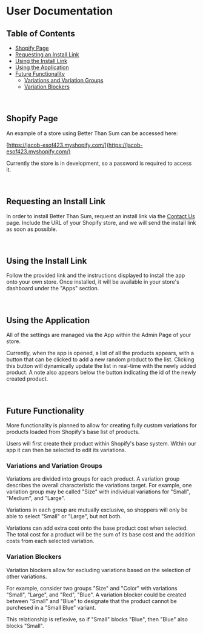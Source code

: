 # User Documentation

## Table of Contents
- [Shopify Page](#shopify-page)
- [Requesting an Install Link](#requesting-an-install-link)
- [Using the Install Link](#using-the-install-link)
- [Using the Application](#using-the-application)
- [Future Functionality](#future-functionality)
  * [Variations and Variation Groups](#variations-and-variation-groups)
  * [Variation Blockers](#variation-blockers)
<br><br><br>

## Shopify Page
An example of a store using Better Than Sum can be accessed here:

[https://jacob-esof423.myshopify.com/](https://jacob-esof423.myshopify.com/)

Currently the store is in development, so a password is required to access it. 
<br><br><br>

## Requesting an Install Link
In order to install Better Than Sum, request an install link via the [Contact Us](https://jacob-esof423.myshopify.com/pages/contact) page. 
Include the URL of your Shopify store, and we will send the install link as soon as possible.
<br><br><br>

## Using the Install Link
Follow the provided link and the instructions displayed to install the app onto your own store. 
Once installed, it will be available in your store's dashboard under the "Apps" section. 
<br><br><br>

## Using the Application
All of the settings are managed via the App within the Admin Page of your store.

Currently, when the app is opened, a list of all the products appears, with a button that can be clicked to add a new random product to the list.
Clicking this button will dynamically update the list in real-time with the newly added product. 
A note also appears below the button indicating the id of the newly created product.
<br><br><br>

## Future Functionality
More functionality is planned to allow for creating fully custom variations for products loaded from Shopify's base list of products.

Users will first create their product within Shopify's base system. Within our app it can then be selected to edit its variations.

### Variations and Variation Groups
Variations are divided into groups for each product. A variation group describes the overall characteristic the variations target.
For example, one variation group may be called "Size" with individual variations for "Small", "Medium", and "Large".

Variations in each group are mutually exclusive, so shoppers will only be able to select "Small" or "Large", but not both.

Variations can add extra cost onto the base product cost when selected. The total cost for a product will be the sum of its 
base cost and the addition costs from each selected variation. 

### Variation Blockers
Variation blockers allow for excluding variations based on the selection of other variations. 

For example, consider two groups "Size" and "Color" with variations "Small", "Large", and "Red", "Blue".
A variation blocker could be created between "Small" and "Blue" to designate that the product cannot be purchesed in a "Small Blue" variant.

This relationship is reflexive, so if "Small" blocks "Blue", then "Blue" also blocks "Small".
